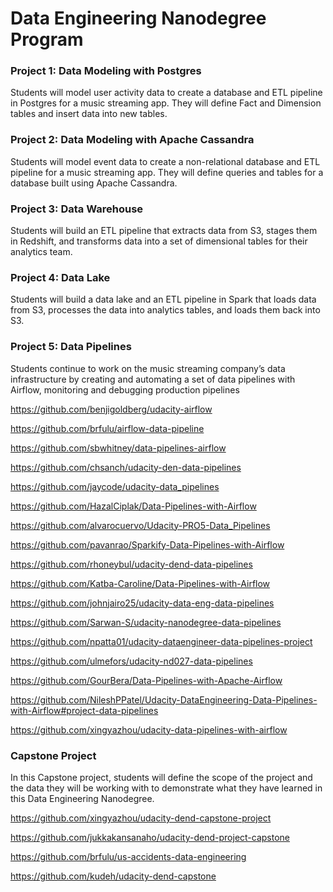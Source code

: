 # Data Engineering Nanodegree Program

### Project 1: Data Modeling with Postgres
Students will model user activity data to create a database and ETL pipeline in Postgres for a music streaming app. They will define Fact and Dimension tables and insert data into new tables.

### Project 2: Data Modeling with Apache Cassandra
Students will model event data to create a non-relational database and ETL pipeline for a music streaming app. They will define queries and tables for a database built using Apache Cassandra.

### Project 3: Data Warehouse
Students will build an ETL pipeline that extracts data from S3, stages them in Redshift, and transforms data into a set of dimensional tables for their analytics team.

### Project 4: Data Lake
Students will build a data lake and an ETL pipeline in Spark that loads data from S3, processes the data into analytics tables, and loads them back into S3.

### Project 5: Data Pipelines
Students continue to work on the music streaming company’s data infrastructure by creating and automating a set of data pipelines with Airflow, monitoring and debugging production pipelines

https://github.com/benjigoldberg/udacity-airflow

https://github.com/brfulu/airflow-data-pipeline

https://github.com/sbwhitney/data-pipelines-airflow

https://github.com/chsanch/udacity-den-data-pipelines

https://github.com/jaycode/udacity-data_pipelines

https://github.com/HazalCiplak/Data-Pipelines-with-Airflow

https://github.com/alvarocuervo/Udacity-PRO5-Data_Pipelines

https://github.com/pavanrao/Sparkify-Data-Pipelines-with-Airflow

https://github.com/rhoneybul/udacity-dend-data-pipelines

https://github.com/Katba-Caroline/Data-Pipelines-with-Airflow

https://github.com/johnjairo25/udacity-data-eng-data-pipelines

https://github.com/Sarwan-S/udacity-nanodegree-data-pipelines

https://github.com/npatta01/udacity-dataengineer-data-pipelines-project

https://github.com/ulmefors/udacity-nd027-data-pipelines

https://github.com/GourBera/Data-Pipelines-with-Apache-Airflow

https://github.com/NileshPPatel/Udacity-DataEngineering-Data-Pipelines-with-Airflow#project-data-pipelines

https://github.com/xingyazhou/udacity-data-pipelines-with-airflow

### Capstone Project
In this Capstone project, students will define the scope of the project and the data they will be working with to demonstrate what they have learned in this Data Engineering Nanodegree.

https://github.com/xingyazhou/udacity-dend-capstone-project

https://github.com/jukkakansanaho/udacity-dend-project-capstone

https://github.com/brfulu/us-accidents-data-engineering


https://github.com/kudeh/udacity-dend-capstone

